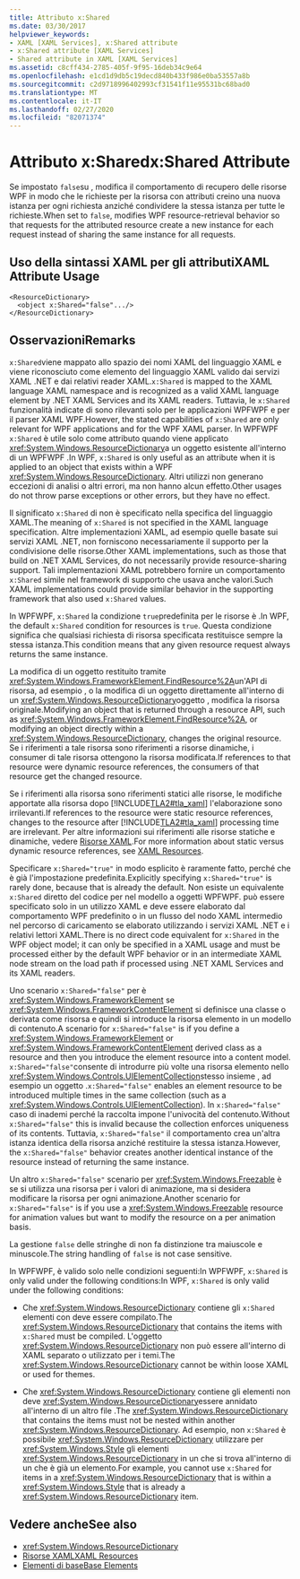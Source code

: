 ```yaml
---
title: Attributo x:Shared
ms.date: 03/30/2017
helpviewer_keywords:
- XAML [XAML Services], x:Shared attribute
- x:Shared attribute [XAML Services]
- Shared attribute in XAML [XAML Services]
ms.assetid: c8cff434-2785-405f-9f95-16deb34c9e64
ms.openlocfilehash: e1cd1d9db5c19decd840b433f986e0ba53557a8b
ms.sourcegitcommit: c2d9718996402993cf31541f11e95531bc68bad0
ms.translationtype: MT
ms.contentlocale: it-IT
ms.lasthandoff: 02/27/2020
ms.locfileid: "82071374"
---
```

# <a name="xshared-attribute"></a><span data-ttu-id="d9362-102">Attributo x:Shared</span><span class="sxs-lookup"><span data-stu-id="d9362-102">x:Shared Attribute</span></span>

<span data-ttu-id="d9362-103">Se impostato `false`su , modifica il comportamento di recupero delle risorse WPF in modo che le richieste per la risorsa con attributi creino una nuova istanza per ogni richiesta anziché condividere la stessa istanza per tutte le richieste.</span><span class="sxs-lookup"><span data-stu-id="d9362-103">When set to `false`, modifies WPF resource-retrieval behavior so that requests for the attributed resource create a new instance for each request instead of sharing the same instance for all requests.</span></span>

## <a name="xaml-attribute-usage"></a><span data-ttu-id="d9362-104">Uso della sintassi XAML per gli attributi</span><span class="sxs-lookup"><span data-stu-id="d9362-104">XAML Attribute Usage</span></span>

```xaml
<ResourceDictionary>
  <object x:Shared="false".../>
</ResourceDictionary>
```

## <a name="remarks"></a><span data-ttu-id="d9362-105">Osservazioni</span><span class="sxs-lookup"><span data-stu-id="d9362-105">Remarks</span></span>

<span data-ttu-id="d9362-106">`x:Shared`viene mappato allo spazio dei nomi XAML del linguaggio XAML e viene riconosciuto come elemento del linguaggio XAML valido dai servizi XAML .NET e dai relativi reader XAML.</span><span class="sxs-lookup"><span data-stu-id="d9362-106">`x:Shared` is mapped to the XAML language XAML namespace and is recognized as a valid XAML language element by .NET XAML Services and its XAML readers.</span></span> <span data-ttu-id="d9362-107">Tuttavia, le `x:Shared` funzionalità indicate di sono rilevanti solo per le applicazioni WPFWPF e per il parser XAML WPF.</span><span class="sxs-lookup"><span data-stu-id="d9362-107">However, the stated capabilities of `x:Shared` are only relevant for WPF applications and for the WPF XAML parser.</span></span> <span data-ttu-id="d9362-108">In WPFWPF `x:Shared` è utile solo come attributo quando viene applicato <xref:System.Windows.ResourceDictionary>a un oggetto esistente all'interno di un WPFWPF .</span><span class="sxs-lookup"><span data-stu-id="d9362-108">In WPF, `x:Shared` is only useful as an attribute when it is applied to an object that exists within a WPF <xref:System.Windows.ResourceDictionary>.</span></span> <span data-ttu-id="d9362-109">Altri utilizzi non generano eccezioni di analisi o altri errori, ma non hanno alcun effetto.</span><span class="sxs-lookup"><span data-stu-id="d9362-109">Other usages do not throw parse exceptions or other errors, but they have no effect.</span></span>

<span data-ttu-id="d9362-110">Il significato `x:Shared` di non è specificato nella specifica del linguaggio XAML.</span><span class="sxs-lookup"><span data-stu-id="d9362-110">The meaning of `x:Shared` is not specified in the XAML language specification.</span></span> <span data-ttu-id="d9362-111">Altre implementazioni XAML, ad esempio quelle basate sui servizi XAML .NET, non forniscono necessariamente il supporto per la condivisione delle risorse.</span><span class="sxs-lookup"><span data-stu-id="d9362-111">Other XAML implementations, such as those that build on .NET XAML Services, do not necessarily provide resource-sharing support.</span></span> <span data-ttu-id="d9362-112">Tali implementazioni XAML potrebbero fornire un comportamento `x:Shared` simile nel framework di supporto che usava anche valori.</span><span class="sxs-lookup"><span data-stu-id="d9362-112">Such XAML implementations could provide similar behavior in the supporting framework that also used `x:Shared` values.</span></span>

<span data-ttu-id="d9362-113">In WPFWPF, `x:Shared` la condizione `true`predefinita per le risorse è .</span><span class="sxs-lookup"><span data-stu-id="d9362-113">In WPF, the default `x:Shared` condition for resources is `true`.</span></span> <span data-ttu-id="d9362-114">Questa condizione significa che qualsiasi richiesta di risorsa specificata restituisce sempre la stessa istanza.</span><span class="sxs-lookup"><span data-stu-id="d9362-114">This condition means that any given resource request always returns the same instance.</span></span>

<span data-ttu-id="d9362-115">La modifica di un oggetto restituito tramite <xref:System.Windows.FrameworkElement.FindResource%2A>un'API di risorsa, ad esempio , o la modifica di un oggetto direttamente all'interno di un <xref:System.Windows.ResourceDictionary>oggetto , modifica la risorsa originale.</span><span class="sxs-lookup"><span data-stu-id="d9362-115">Modifying an object that is returned through a resource API, such as <xref:System.Windows.FrameworkElement.FindResource%2A>, or modifying an object directly within a <xref:System.Windows.ResourceDictionary>, changes the original resource.</span></span> <span data-ttu-id="d9362-116">Se i riferimenti a tale risorsa sono riferimenti a risorse dinamiche, i consumer di tale risorsa ottengono la risorsa modificata.</span><span class="sxs-lookup"><span data-stu-id="d9362-116">If references to that resource were dynamic resource references, the consumers of that resource get the changed resource.</span></span>

<span data-ttu-id="d9362-117">Se i riferimenti alla risorsa sono riferimenti statici alle risorse, le modifiche apportate alla risorsa dopo [!INCLUDE[TLA2#tla_xaml](../../../includes/tla2sharptla-xaml-md.md)] l'elaborazione sono irrilevanti.</span><span class="sxs-lookup"><span data-stu-id="d9362-117">If references to the resource were static resource references, changes to the resource after [!INCLUDE[TLA2#tla_xaml](../../../includes/tla2sharptla-xaml-md.md)] processing time are irrelevant.</span></span> <span data-ttu-id="d9362-118">Per altre informazioni sui riferimenti alle risorse statiche e dinamiche, vedere [Risorse XAML](../fundamentals/xaml-resources-define.md).</span><span class="sxs-lookup"><span data-stu-id="d9362-118">For more information about static versus dynamic resource references, see [XAML Resources](../fundamentals/xaml-resources-define.md).</span></span>

<span data-ttu-id="d9362-119">Specificare `x:Shared="true"` in modo esplicito è raramente fatto, perché che è già l'impostazione predefinita.</span><span class="sxs-lookup"><span data-stu-id="d9362-119">Explicitly specifying `x:Shared="true"` is rarely done, because that is already the default.</span></span> <span data-ttu-id="d9362-120">Non esiste un equivalente `x:Shared` diretto del codice per nel modello a oggetti WPFWPF. può essere specificato solo in un utilizzo XAML e deve essere elaborato dal comportamento WPF predefinito o in un flusso del nodo XAML intermedio nel percorso di caricamento se elaborato utilizzando i servizi XAML .NET e i relativi lettori XAML.</span><span class="sxs-lookup"><span data-stu-id="d9362-120">There is no direct code equivalent for `x:Shared` in the WPF object model; it can only be specified in a XAML usage and must be processed either by the default WPF behavior or in an intermediate XAML node stream on the load path if processed using .NET XAML Services and its XAML readers.</span></span>

<span data-ttu-id="d9362-121">Uno scenario `x:Shared="false"` per è <xref:System.Windows.FrameworkElement> se <xref:System.Windows.FrameworkContentElement> si definisce una classe o derivata come risorsa e quindi si introduce la risorsa elemento in un modello di contenuto.</span><span class="sxs-lookup"><span data-stu-id="d9362-121">A scenario for `x:Shared="false"` is if you define a <xref:System.Windows.FrameworkElement> or <xref:System.Windows.FrameworkContentElement> derived class as a resource and then you introduce the element resource into a content model.</span></span> <span data-ttu-id="d9362-122">`x:Shared="false"`consente di introdurre più volte una risorsa elemento nello <xref:System.Windows.Controls.UIElementCollection>stesso insieme , ad esempio un oggetto .</span><span class="sxs-lookup"><span data-stu-id="d9362-122">`x:Shared="false"` enables an element resource to be introduced multiple times in the same collection (such as a <xref:System.Windows.Controls.UIElementCollection>).</span></span> <span data-ttu-id="d9362-123">In `x:Shared="false"` caso di inademi perché la raccolta impone l'univocità del contenuto.</span><span class="sxs-lookup"><span data-stu-id="d9362-123">Without `x:Shared="false"` this is invalid because the collection enforces uniqueness of its contents.</span></span> <span data-ttu-id="d9362-124">Tuttavia, `x:Shared="false"` il comportamento crea un'altra istanza identica della risorsa anziché restituire la stessa istanza.</span><span class="sxs-lookup"><span data-stu-id="d9362-124">However, the `x:Shared="false"` behavior creates another identical instance of the resource instead of returning the same instance.</span></span>

<span data-ttu-id="d9362-125">Un altro `x:Shared="false"` scenario per <xref:System.Windows.Freezable> è se si utilizza una risorsa per i valori di animazione, ma si desidera modificare la risorsa per ogni animazione.</span><span class="sxs-lookup"><span data-stu-id="d9362-125">Another scenario for `x:Shared="false"` is if you use a <xref:System.Windows.Freezable> resource for animation values but want to modify the resource on a per animation basis.</span></span>

<span data-ttu-id="d9362-126">La gestione `false` delle stringhe di non fa distinzione tra maiuscole e minuscole.</span><span class="sxs-lookup"><span data-stu-id="d9362-126">The string handling of `false` is not case sensitive.</span></span>

<span data-ttu-id="d9362-127">In WPFWPF, è valido solo nelle condizioni seguenti:In WPFWPF, `x:Shared` is only valid under the following conditions:</span><span class="sxs-lookup"><span data-stu-id="d9362-127">In WPF, `x:Shared` is only valid under the following conditions:</span></span>

- <span data-ttu-id="d9362-128">Che <xref:System.Windows.ResourceDictionary> contiene gli `x:Shared` elementi con deve essere compilato.</span><span class="sxs-lookup"><span data-stu-id="d9362-128">The <xref:System.Windows.ResourceDictionary> that contains the items with `x:Shared` must be compiled.</span></span> <span data-ttu-id="d9362-129">L'oggetto <xref:System.Windows.ResourceDictionary> non può essere all'interno di XAML separato o utilizzato per i temi.</span><span class="sxs-lookup"><span data-stu-id="d9362-129">The <xref:System.Windows.ResourceDictionary> cannot be within loose XAML or used for themes.</span></span>

- <span data-ttu-id="d9362-130">Che <xref:System.Windows.ResourceDictionary> contiene gli elementi non deve <xref:System.Windows.ResourceDictionary>essere annidato all'interno di un altro file .</span><span class="sxs-lookup"><span data-stu-id="d9362-130">The <xref:System.Windows.ResourceDictionary> that contains the items must not be nested within another <xref:System.Windows.ResourceDictionary>.</span></span> <span data-ttu-id="d9362-131">Ad esempio, non `x:Shared` è possibile <xref:System.Windows.ResourceDictionary> utilizzare per <xref:System.Windows.Style> gli elementi <xref:System.Windows.ResourceDictionary> in un che si trova all'interno di un che è già un elemento.</span><span class="sxs-lookup"><span data-stu-id="d9362-131">For example, you cannot use `x:Shared` for items in a <xref:System.Windows.ResourceDictionary> that is within a <xref:System.Windows.Style> that is already a <xref:System.Windows.ResourceDictionary> item.</span></span>

## <a name="see-also"></a><span data-ttu-id="d9362-132">Vedere anche</span><span class="sxs-lookup"><span data-stu-id="d9362-132">See also</span></span>

- <xref:System.Windows.ResourceDictionary>
- [<span data-ttu-id="d9362-133">Risorse XAML</span><span class="sxs-lookup"><span data-stu-id="d9362-133">XAML Resources</span></span>](../fundamentals/xaml-resources-define.md)
- [<span data-ttu-id="d9362-134">Elementi di base</span><span class="sxs-lookup"><span data-stu-id="d9362-134">Base Elements</span></span>](../../framework/wpf/advanced/base-elements.md)
